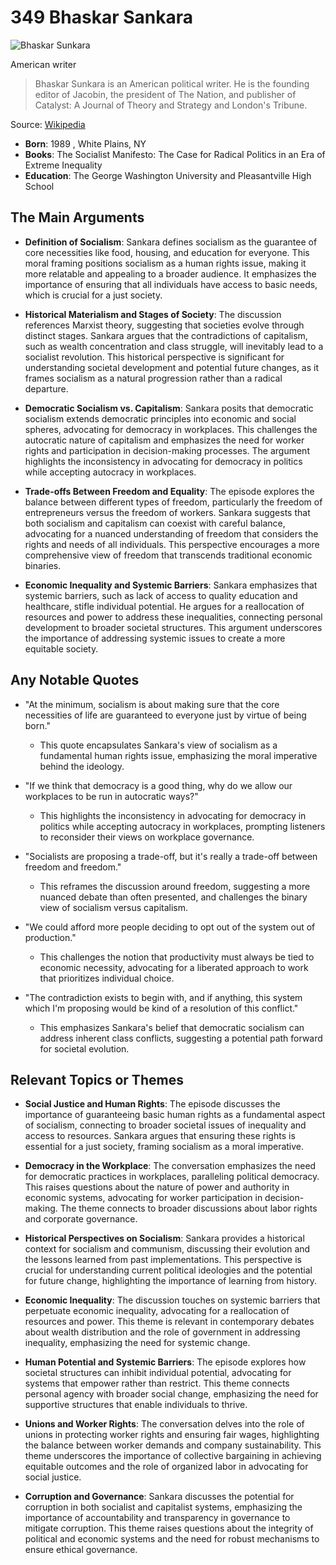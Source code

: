 # 349 Bhaskar Sankara


![Bhaskar Sunkara](https://encrypted-tbn0.gstatic.com/images?q=tbn:ANd9GcSZ3raX4ta7y7UyEQfleqHgzXKKMitahR0PfLUbvg&s=0)

American writer

> Bhaskar Sunkara is an American political writer. He is the founding editor of Jacobin, the president of The Nation, and publisher of Catalyst: A Journal of Theory and Strategy and London's Tribune.

Source: [Wikipedia](https://en.wikipedia.org/wiki/Bhaskar_Sunkara)

- **Born**: 1989 , White Plains, NY
- **Books**: The Socialist Manifesto: The Case for Radical Politics in an Era of Extreme Inequality
- **Education**: The George Washington University and Pleasantville High School


## The Main Arguments

- **Definition of Socialism**: Sankara defines socialism as the guarantee of core necessities like food, housing, and education for everyone. This moral framing positions socialism as a human rights issue, making it more relatable and appealing to a broader audience. It emphasizes the importance of ensuring that all individuals have access to basic needs, which is crucial for a just society.

- **Historical Materialism and Stages of Society**: The discussion references Marxist theory, suggesting that societies evolve through distinct stages. Sankara argues that the contradictions of capitalism, such as wealth concentration and class struggle, will inevitably lead to a socialist revolution. This historical perspective is significant for understanding societal development and potential future changes, as it frames socialism as a natural progression rather than a radical departure.

- **Democratic Socialism vs. Capitalism**: Sankara posits that democratic socialism extends democratic principles into economic and social spheres, advocating for democracy in workplaces. This challenges the autocratic nature of capitalism and emphasizes the need for worker rights and participation in decision-making processes. The argument highlights the inconsistency in advocating for democracy in politics while accepting autocracy in workplaces.

- **Trade-offs Between Freedom and Equality**: The episode explores the balance between different types of freedom, particularly the freedom of entrepreneurs versus the freedom of workers. Sankara suggests that both socialism and capitalism can coexist with careful balance, advocating for a nuanced understanding of freedom that considers the rights and needs of all individuals. This perspective encourages a more comprehensive view of freedom that transcends traditional economic binaries.

- **Economic Inequality and Systemic Barriers**: Sankara emphasizes that systemic barriers, such as lack of access to quality education and healthcare, stifle individual potential. He argues for a reallocation of resources and power to address these inequalities, connecting personal development to broader societal structures. This argument underscores the importance of addressing systemic issues to create a more equitable society.

## Any Notable Quotes

- "At the minimum, socialism is about making sure that the core necessities of life are guaranteed to everyone just by virtue of being born."
  - This quote encapsulates Sankara's view of socialism as a fundamental human rights issue, emphasizing the moral imperative behind the ideology.

- "If we think that democracy is a good thing, why do we allow our workplaces to be run in autocratic ways?"
  - This highlights the inconsistency in advocating for democracy in politics while accepting autocracy in workplaces, prompting listeners to reconsider their views on workplace governance.

- "Socialists are proposing a trade-off, but it's really a trade-off between freedom and freedom."
  - This reframes the discussion around freedom, suggesting a more nuanced debate than often presented, and challenges the binary view of socialism versus capitalism.

- "We could afford more people deciding to opt out of the system out of production."
  - This challenges the notion that productivity must always be tied to economic necessity, advocating for a liberated approach to work that prioritizes individual choice.

- "The contradiction exists to begin with, and if anything, this system which I'm proposing would be kind of a resolution of this conflict."
  - This emphasizes Sankara's belief that democratic socialism can address inherent class conflicts, suggesting a potential path forward for societal evolution.

## Relevant Topics or Themes

- **Social Justice and Human Rights**: The episode discusses the importance of guaranteeing basic human rights as a fundamental aspect of socialism, connecting to broader societal issues of inequality and access to resources. Sankara argues that ensuring these rights is essential for a just society, framing socialism as a moral imperative.

- **Democracy in the Workplace**: The conversation emphasizes the need for democratic practices in workplaces, paralleling political democracy. This raises questions about the nature of power and authority in economic systems, advocating for worker participation in decision-making. The theme connects to broader discussions about labor rights and corporate governance.

- **Historical Perspectives on Socialism**: Sankara provides a historical context for socialism and communism, discussing their evolution and the lessons learned from past implementations. This perspective is crucial for understanding current political ideologies and the potential for future change, highlighting the importance of learning from history.

- **Economic Inequality**: The discussion touches on systemic barriers that perpetuate economic inequality, advocating for a reallocation of resources and power. This theme is relevant in contemporary debates about wealth distribution and the role of government in addressing inequality, emphasizing the need for systemic change.

- **Human Potential and Systemic Barriers**: The episode explores how societal structures can inhibit individual potential, advocating for systems that empower rather than restrict. This theme connects personal agency with broader social change, emphasizing the need for supportive structures that enable individuals to thrive.

- **Unions and Worker Rights**: The conversation delves into the role of unions in protecting worker rights and ensuring fair wages, highlighting the balance between worker demands and company sustainability. This theme underscores the importance of collective bargaining in achieving equitable outcomes and the role of organized labor in advocating for social justice.

- **Corruption and Governance**: Sankara discusses the potential for corruption in both socialist and capitalist systems, emphasizing the importance of accountability and transparency in governance to mitigate corruption. This theme raises questions about the integrity of political and economic systems and the need for robust mechanisms to ensure ethical governance.

